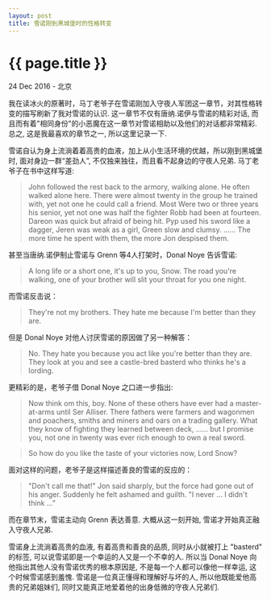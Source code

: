 ```yaml
---
layout: post
title: 雪诺刚到黑城堡时的性格转变
---
```


{{ page.title }}
================

<p class="meta">24 Dec 2016 - 北京</p>
我在读冰火的原著时，马丁老爷子在雪诺刚加入守夜人军团这一章节，对其性格转变的描写刷新了我对雪诺的认识. 这一章节不仅有唐纳.诺伊与雪诺的精彩对话, 而且而有着"相同身份"的小恶魔在这一章节对雪诺相助以及他们的对话都非常精彩. 总之, 这是我最喜欢的章节之一, 所以这里记录一下.

雪诺自认为身上流淌着着高贵的血液，加上从小生活环境的优越，所以刚到黑城堡时, 面对身边一群“差劲人”, 不仅独来独往，而且看不起身边的守夜人兄弟. 马丁老爷子在书中这样写道:
> John followed the rest back to the armory, walking alone. He often walked alone here. There were almost twenty in the group he trained with, yet not one he could call a friend. Most Were two or three years his senior, yet not one was half the fighter Robb had been at fourteen. Dareon was quick but afraid of being hit. Pyp used his sword like a dagger, Jeren was weak as a girl, Green slow and clumsy. ...... The more time he spent with them, the more Jon despised them.

甚至当唐纳.诺伊制止雪诺与 Grenn 等4人打架时，Donal Noye 告诉雪诺:
> A long life or a short one, it's up to you, Snow. The road you're walking, one of your brother will slit your throat for you one night.


而雪诺反击说：
> They're not my brothers. They hate me because I'm better than they are.

但是 Donal Noye 对他人讨厌雪诺的原因做了另一种解答：
> No. They hate you because you act like you're better than they are. They look at you and see a castle-bred basterd who thinks he's a lording. 

更精彩的是，老爷子借 Donal Noye 之口进一步指出:
> Now think om this, boy. None of these others have ever had a master-at-arms until Ser Alliser. There fathers were farmers and wagonmen and poachers, smiths and miners and oars on a trading gallery. What they know of fighting they learned between deck, ...... but I promise you, not one in twenty was ever rich enough to own a real sword. 

> So how do you like the taste of your victories now, Lord Snow?

面对这样的问题，老爷子是这样描述善良的雪诺的反应的：
> "Don't call me that!" Jon said sharply, but the force had gone out of his anger. Suddenly he felt ashamed and guilth. "I never ... I didn't think ..."

而在章节末，雪诺主动向 Grenn 表达善意. 大概从这一刻开始, 雪诺才开始真正融入守夜人兄弟.

雪诺身上流淌着高贵的血液, 有着高贵和善良的品质, 同时从小就被打上 "basterd" 的标签, 可以说雪诺即是一个幸运的人又是一个不幸的人. 所以当 Donal Noye 向他指出其他人没有雪诺优秀的根本原因是, 不是每一个人都可以像他一样幸运, 这个时候雪诺感到羞愧. 雪诺是一位真正懂得和理解好与坏的人, 所以他既能爱他高贵的兄弟姐妹们, 同时又能真正地爱着他的出身低微的守夜人兄弟们. 


